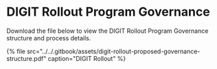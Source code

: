 # DIGIT Rollout Program Governance

Download the file below to view the DIGIT Rollout Program Governance structure and process details.

{% file src="../../.gitbook/assets/digit-rollout-proposed-governance-structure.pdf" caption="DIGIT Rollout" %}



